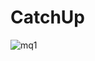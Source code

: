 # CatchUp
![mq1](https://user-images.githubusercontent.com/83994564/196361165-56a296b9-4ecc-46bb-ac3d-f02eaab8fa98.jpg)
